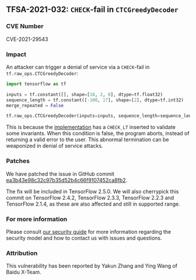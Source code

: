 ## TFSA-2021-032: `CHECK`-fail in `CTCGreedyDecoder`

### CVE Number
CVE-2021-29543

### Impact
An attacker can trigger a denial of service via a `CHECK`-fail in
`tf.raw_ops.CTCGreedyDecoder`:

```python
import tensorflow as tf

inputs = tf.constant([], shape=[18, 2, 0], dtype=tf.float32)
sequence_length = tf.constant([-100, 17], shape=[2], dtype=tf.int32)
merge_repeated = False

tf.raw_ops.CTCGreedyDecoder(inputs=inputs, sequence_length=sequence_length, merge_repeated=merge_repeated)
```

This is because the
[implementation](https://github.com/galeone/tensorflow/blob/1615440b17b364b875eb06f43d087381f1460a65/tensorflow/core/kernels/ctc_decoder_ops.cc#L37-L50)
has a `CHECK_LT` inserted to validate some invariants. When this condition is
false, the program aborts, instead of returning a valid error to the user. This
abnormal termination can be weaponized in denial of service attacks.

### Patches
We have patched the issue in GitHub commit
[ea3b43e98c32c97b35d52b4c66f9107452ca8fb2](https://github.com/galeone/tensorflow/commit/ea3b43e98c32c97b35d52b4c66f9107452ca8fb2).

The fix will be included in TensorFlow 2.5.0. We will also cherrypick this
commit on TensorFlow 2.4.2, TensorFlow 2.3.3, TensorFlow 2.2.3 and TensorFlow
2.1.4, as these are also affected and still in supported range.

### For more information
Please consult [our security
guide](https://github.com/galeone/tensorflow/blob/master/SECURITY.md) for
more information regarding the security model and how to contact us with issues
and questions.

### Attribution
This vulnerability has been reported by Yakun Zhang and Ying Wang of Baidu
X-Team.
